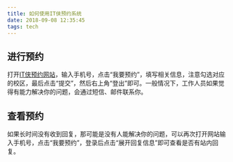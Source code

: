 ```yaml
---
title: 如何使用IT侠预约系统
date: 2018-09-08 12:35:45
tags: tech
---
```


## 进行预约

打开[IT侠预约网站](http://itxia.club)，输入手机号，点击“我要预约”，填写相关信息，注意勾选对应的校区，最后点击“提交”，然后右上角“登出”即可。一般情况下，工作人员如果觉得有能力解决你的问题，会通过短信、邮件联系你。

## 查看预约

如果长时间没有收到回复，那可能是没有人能解决你的问题，可以再次打开网站输入手机号，点击“我要预约”，登录后点击“展开回复信息”即可查看是否有站内回复。
